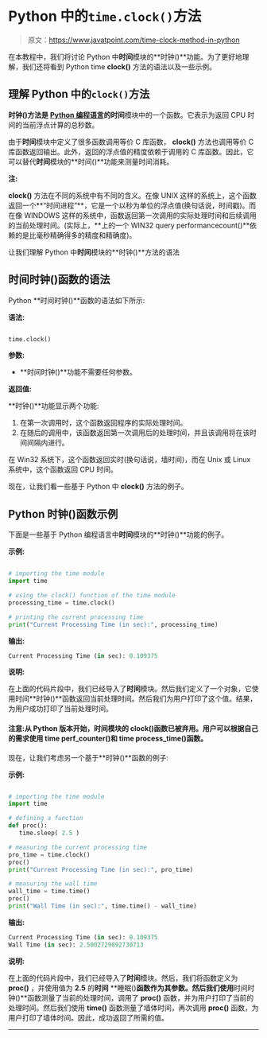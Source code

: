 # Python 中的`time.clock()`方法

> 原文：<https://www.javatpoint.com/time-clock-method-in-python>

在本教程中，我们将讨论 Python 中**时间**模块的**时钟()**功能。为了更好地理解，我们还将看到 Python time **clock()** 方法的语法以及一些示例。

## 理解 Python 中的`clock()`方法

**时钟()**方法是 [Python 编程语言](https://www.javatpoint.com/python-tutorial)的**时间**模块中的一个函数。它表示为返回 CPU 时间的当前浮点计算的总秒数。

由于**时间**模块中定义了很多函数调用等价 C 库函数， **clock()** 方法也调用等价 C 库函数返回输出。此外，返回的浮点值的精度依赖于调用的 C 库函数。因此，它可以替代**时间**模块的**时间()**功能来测量时间消耗。

**注:**

**clock()** 方法在不同的系统中有不同的含义。在像 UNIX 这样的系统上，这个函数返回一个**“时间进程”**，它是一个以秒为单位的浮点值(换句话说，时间戳)。而在像 WINDOWS 这样的系统中，函数返回第一次调用的实际处理时间和后续调用的当前处理时间。(实际上，**上的一个 WIN32 query performancecount()**依赖的是比毫秒精确得多的精度和精确度)。

让我们理解 Python 中**时间**模块的**时钟()**方法的语法

## 时间时钟()函数的语法

Python **时间时钟()**函数的语法如下所示:

**语法:**

```py

time.clock()

```

**参数:**

*   **时间时钟()**功能不需要任何参数。

**返回值:**

**时钟()**功能显示两个功能:

1.  在第一次调用时，这个函数返回程序的实际处理时间。
2.  在随后的调用中，该函数返回第一次调用后的处理时间，并且该调用将在该时间间隔内进行。

在 Win32 系统下，这个函数返回实时(换句话说，墙时间)，而在 Unix 或 Linux 系统中，这个函数返回 CPU 时间。

现在，让我们看一些基于 Python 中 **clock()** 方法的例子。

## Python 时钟()函数示例

下面是一些基于 Python 编程语言中**时间**模块的**时钟()**功能的例子。

**示例:**

```py

# importing the time module
import time

# using the clock() function of the time module
processing_time = time.clock()

# printing the current processing time
print("Current Processing Time (in sec):", processing_time)

```

**输出:**

```py
Current Processing Time (in sec): 0.109375

```

**说明:**

在上面的代码片段中，我们已经导入了**时间**模块。然后我们定义了一个对象，它使用时间**时钟()**函数返回当前处理时间。然后我们为用户打印了这个值。结果，为用户成功打印了当前处理时间。

#### 注意:从 Python 版本开始，时间模块的 clock()函数已被弃用。用户可以根据自己的需求使用 time perf_counter()和 time process_time()函数。

现在，让我们考虑另一个基于**时钟()**函数的例子:

**示例:**

```py

# importing the time module
import time

# defining a function
def proc():
   time.sleep( 2.5 )

# measuring the current processing time
pro_time = time.clock()
proc()
print("Current Processing Time (in sec):", pro_time)

# measuring the wall time
wall_time = time.time()
proc()
print("Wall Time (in sec):", time.time() - wall_time)

```

**输出:**

```py
Current Processing Time (in sec): 0.109375
Wall Time (in sec): 2.5002729892730713

```

**说明:**

在上面的代码片段中，我们已经导入了**时间**模块。然后，我们将函数定义为 **proc()** ，并使用值为 **2.5** 的**时间** **睡眠()**函数作为其参数。然后我们使用**时间时钟()**函数测量了当前的处理时间，调用了 **proc()** 函数，并为用户打印了当前的处理时间。然后我们使用 **time()** 函数测量了墙体时间，再次调用 **proc()** 函数，为用户打印了墙体时间。因此，成功返回了所需的值。

* * *